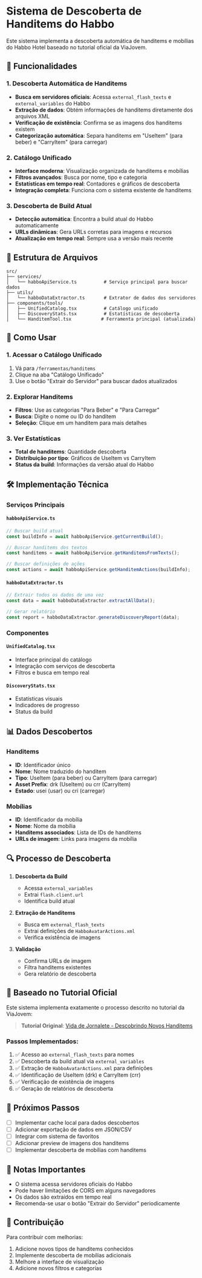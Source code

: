 # Sistema de Descoberta de Handitems do Habbo

Este sistema implementa a descoberta automática de handitems e mobílias do Habbo Hotel baseado no tutorial oficial da ViaJovem.

## 🚀 Funcionalidades

### 1. Descoberta Automática de Handitems
- **Busca em servidores oficiais**: Acessa `external_flash_texts` e `external_variables` do Habbo
- **Extração de dados**: Obtém informações de handitems diretamente dos arquivos XML
- **Verificação de existência**: Confirma se as imagens dos handitems existem
- **Categorização automática**: Separa handitems em "UseItem" (para beber) e "CarryItem" (para carregar)

### 2. Catálogo Unificado
- **Interface moderna**: Visualização organizada de handitems e mobílias
- **Filtros avançados**: Busca por nome, tipo e categoria
- **Estatísticas em tempo real**: Contadores e gráficos de descoberta
- **Integração completa**: Funciona com o sistema existente de handitems

### 3. Descoberta de Build Atual
- **Detecção automática**: Encontra a build atual do Habbo automaticamente
- **URLs dinâmicas**: Gera URLs corretas para imagens e recursos
- **Atualização em tempo real**: Sempre usa a versão mais recente

## 📁 Estrutura de Arquivos

```
src/
├── services/
│   └── habboApiService.ts          # Serviço principal para buscar dados
├── utils/
│   └── habboDataExtractor.ts       # Extrator de dados dos servidores
├── components/tools/
│   ├── UnifiedCatalog.tsx          # Catálogo unificado
│   ├── DiscoveryStats.tsx          # Estatísticas de descoberta
│   └── HanditemTool.tsx           # Ferramenta principal (atualizada)
```

## 🔧 Como Usar

### 1. Acessar o Catálogo Unificado
1. Vá para `/ferramentas/handitems`
2. Clique na aba "Catálogo Unificado"
3. Use o botão "Extrair do Servidor" para buscar dados atualizados

### 2. Explorar Handitems
- **Filtros**: Use as categorias "Para Beber" e "Para Carregar"
- **Busca**: Digite o nome ou ID do handitem
- **Seleção**: Clique em um handitem para mais detalhes

### 3. Ver Estatísticas
- **Total de handitems**: Quantidade descoberta
- **Distribuição por tipo**: Gráficos de UseItem vs CarryItem
- **Status da build**: Informações da versão atual do Habbo

## 🛠️ Implementação Técnica

### Serviços Principais

#### `habboApiService.ts`
```typescript
// Buscar build atual
const buildInfo = await habboApiService.getCurrentBuild();

// Buscar handitems dos textos
const handitems = await habboApiService.getHanditemsFromTexts();

// Buscar definições de ações
const actions = await habboApiService.getHanditemActions(buildInfo);
```

#### `habboDataExtractor.ts`
```typescript
// Extrair todos os dados de uma vez
const data = await habboDataExtractor.extractAllData();

// Gerar relatório
const report = habboDataExtractor.generateDiscoveryReport(data);
```

### Componentes

#### `UnifiedCatalog.tsx`
- Interface principal do catálogo
- Integração com serviços de descoberta
- Filtros e busca em tempo real

#### `DiscoveryStats.tsx`
- Estatísticas visuais
- Indicadores de progresso
- Status da build

## 📊 Dados Descobertos

### Handitems
- **ID**: Identificador único
- **Nome**: Nome traduzido do handitem
- **Tipo**: UseItem (para beber) ou CarryItem (para carregar)
- **Asset Prefix**: drk (UseItem) ou crr (CarryItem)
- **Estado**: usei (usar) ou cri (carregar)

### Mobílias
- **ID**: Identificador da mobília
- **Nome**: Nome da mobília
- **Handitems associados**: Lista de IDs de handitems
- **URLs de imagem**: Links para imagens da mobília

## 🔍 Processo de Descoberta

1. **Descoberta da Build**
   - Acessa `external_variables`
   - Extrai `flash.client.url`
   - Identifica build atual

2. **Extração de Handitems**
   - Busca em `external_flash_texts`
   - Extrai definições de `HabboAvatarActions.xml`
   - Verifica existência de imagens

3. **Validação**
   - Confirma URLs de imagem
   - Filtra handitems existentes
   - Gera relatório de descoberta

## 🎯 Baseado no Tutorial Oficial

Este sistema implementa exatamente o processo descrito no tutorial da ViaJovem:

> **Tutorial Original**: [Vida de Jornalete - Descobrindo Novos Handitems](https://viajovem.blogspot.com/2018/01/vida-de-jornalete-descobrindo-novos.html)

### Passos Implementados:
1. ✅ Acesso ao `external_flash_texts` para nomes
2. ✅ Descoberta da build atual via `external_variables`
3. ✅ Extração de `HabboAvatarActions.xml` para definições
4. ✅ Identificação de UseItem (drk) e CarryItem (crr)
5. ✅ Verificação de existência de imagens
6. ✅ Geração de relatórios de descoberta

## 🚀 Próximos Passos

- [ ] Implementar cache local para dados descobertos
- [ ] Adicionar exportação de dados em JSON/CSV
- [ ] Integrar com sistema de favoritos
- [ ] Adicionar preview de imagens dos handitems
- [ ] Implementar descoberta de mobílias com handitems

## 📝 Notas Importantes

- O sistema acessa servidores oficiais do Habbo
- Pode haver limitações de CORS em alguns navegadores
- Os dados são extraídos em tempo real
- Recomenda-se usar o botão "Extrair do Servidor" periodicamente

## 🤝 Contribuição

Para contribuir com melhorias:
1. Adicione novos tipos de handitems conhecidos
2. Implemente descoberta de mobílias adicionais
3. Melhore a interface de visualização
4. Adicione novos filtros e categorias
